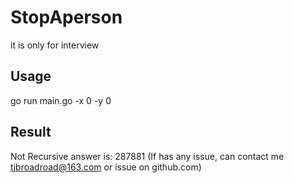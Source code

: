 # StopAperson
it is only for interview

## Usage
go run main.go -x 0 -y 0

## Result
Not Recursive answer is:  287881
(If has any issue, can contact me tjbroadroad@163.com or issue on github.com)
